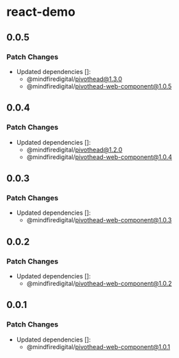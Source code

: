 # react-demo

## 0.0.5

### Patch Changes

- Updated dependencies []:
  - @mindfiredigital/pivothead@1.3.0
  - @mindfiredigital/pivothead-web-component@1.0.5

## 0.0.4

### Patch Changes

- Updated dependencies []:
  - @mindfiredigital/pivothead@1.2.0
  - @mindfiredigital/pivothead-web-component@1.0.4

## 0.0.3

### Patch Changes

- Updated dependencies []:
  - @mindfiredigital/pivothead-web-component@1.0.3

## 0.0.2

### Patch Changes

- Updated dependencies []:
  - @mindfiredigital/pivothead-web-component@1.0.2

## 0.0.1

### Patch Changes

- Updated dependencies []:
  - @mindfiredigital/pivothead-web-component@1.0.1
